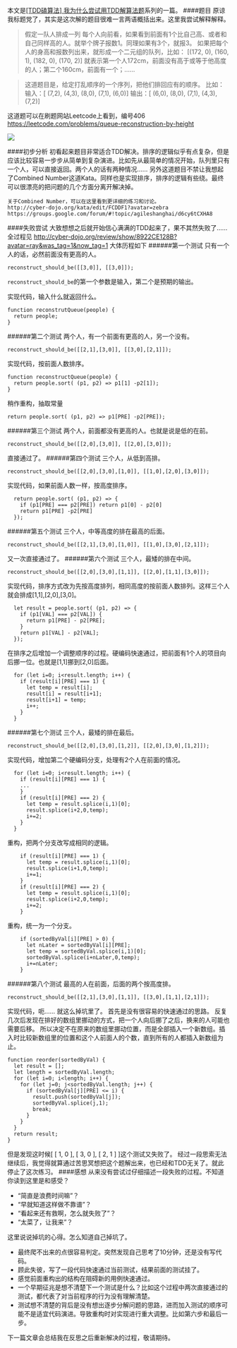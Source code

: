 本文是[[TDD磕算法] 我为什么尝试用TDD解算法题](http://www.jianshu.com/p/ec2d8fd08c85)系列的一篇。
####题目
原谅我标题党了，其实是这次解的题目很难一言两语概括出来。这里我尝试解释解释。
>假定一队人排成一列
每个人向前看，如果看到前面有1个比自己高、或者和自己同样高的人。就举个牌子报数1。同理如果有3个，就报3。
如果把每个人的身高和报数列出来，就形成一个二元组的队列，比如：
[(172, 0), (160, 1), (182, 0), (170, 2)]
就表示第一个人172cm，前面没有高于或等于他高度的人；第二个160cm，前面有一个；……

>这道题目是，给定打乱顺序的一个序列，把他们排回应有的顺序。
比如：
输入：[ (7,2), (4,3), (8,0), (7,1), (6,0)]
输出：[ (6,0), (8,0), (7,1), (4,3), (7,2)]

这道题可以在刷题网站Leetcode上看到，编号406
https://leetcode.com/problems/queue-reconstruction-by-height

![](http://upload-images.jianshu.io/upload_images/2453618-f96e1482f5c9a8bc.png?imageMogr2/auto-orient/strip%7CimageView2/2/w/1240)

####初步分析
初看起来题目非常适合TDD解决。排序的逻辑似乎有点复杂，但是应该比较容易一步步从简单到复杂演进。比如先从最简单的情况开始，队列里只有一个人，可以直接返回。两个人的话有两种情况……
另外这道题目不禁让我想起了Combined Number这道Kata。同样也是实现排序，排序的逻辑有些绕。最终可以很漂亮的把问题的几个方面分离开解决掉。

    关于Combined Number，可以在这里看到更详细的练习和讨论。
    http://cyber-dojo.org/kata/edit/FCDDF1?avatar=zebra
    https://groups.google.com/forum/#!topic/agileshanghai/d6cy6tCXHA8

####失败尝试
大致想想之后就开始信心满满的TDD起来了，果不其然失败了……
全过程见 http://cyber-dojo.org/review/show/8922CE128B?avatar=ray&was_tag=1&now_tag=1
大体历程如下
######第一个测试
只有一个人的话，必然前面没有更高的人。
```
reconstruct_should_be([[3,0]], [[3,0]]);
```
`reconstruct_should_be`的第一个参数是输入，第二个是预期的输出。

实现代码，输入什么就返回什么。
```
function reconstrutQueue(people) {
  return people;
}
```
######第二个测试
两个人，有一个前面有更高的人，另一个没有。
```
reconstruct_should_be([[2,1],[3,0]], [[3,0],[2,1]]);
```
实现代码，按前面人数排序。
```
function reconstructQueue(people) {
  return people.sort( (p1, p2) => p1[1] -p2[1]);
}
```
稍作重构，抽取常量
```
return people.sort( (p1, p2) => p1[PRE] -p2[PRE]);
```
######第三个测试
两个人，前面都没有更高的人。也就是说是低的在前。
```
reconstruct_should_be([[2,0],[3,0]], [[2,0],[3,0]]);
```
直接通过了。
######第四个测试
三个人，从低到高排。
```
reconstruct_should_be([[2,0],[3,0],[1,0]], [[1,0],[2,0],[3,0]]);
```
实现代码，如果前面人数一样，按高度排序。
```
  return people.sort( (p1, p2) => {
    if (p1[PRE] === p2[PRE]) return p1[0] - p2[0]
    return p1[PRE] -p2[PRE]
  });
```
######第五个测试
三个人，中等高度的排在最高的后面。
```
reconstruct_should_be([[2,1],[3,0],[1,0]], [[1,0],[3,0],[2,1]]);
```
又一次直接通过了。
######第六个测试
三个人，最矮的排在中间。
```
reconstruct_should_be([[2,0],[3,0],[1,1]], [[2,0],[1,1],[3,0]]);
```
实现代码，排序方式改为先按高度排列，相同高度的按前面人数排列。这样三个人就会排成[1,1],[2,0],[3,0]。
```
  let result = people.sort( (p1, p2) => {
    if (p1[VAL] === p2[VAL]) { 
      return p1[PRE] - p2[PRE];
    }
    return p1[VAL] - p2[VAL];
  });
```
在排序之后增加一个调整顺序的过程。硬编码快速通过，把前面有1个人的项目向后挪一位。也就是[1,1]挪到[2,0]后面。
```
  for (let i=0; i<result.length; i++) {
    if (result[i][PRE] === 1) {
      let temp = result[i];
      result[i] = result[i+1];
      result[i+1] = temp;
      i++;
    }
  }
```
######第七个测试
三个人，最矮的排在最后。
```
reconstruct_should_be([[2,0],[3,0],[1,2]], [[2,0],[3,0],[1,2]]);
```
实现代码，增加第二个硬编码分支，处理有2个人在前面的情况。
```
  for (let i=0; i<result.length; i++) {
    if (result[i][PRE] === 1) {
    ...
    }
    if (result[i][PRE] === 2) {
      let temp = result.splice(i,1)[0];
      result.splice(i+2,0,temp);
      i+=2;
    }
  }
```
重构，把两个分支改写成相同的逻辑。
```
    if (result[i][PRE] === 1) {
      let temp = result.splice(i,1)[0];
      result.splice(i+1,0,temp);
      i+=1;
    }
    if (result[i][PRE] === 2) {
      let temp = result.splice(i,1)[0];
      result.splice(i+2,0,temp);
      i+=2;
    }
```
重构，统一为一个分支。
```
    if (sortedByVal[i][PRE] > 0) {
      let nLater = sortedByVal[i][PRE];
      let temp = sortedByVal.splice(i,1)[0];
      sortedByVal.splice(i+nLater,0,temp);
      i+=nLater;
    }
```
######第八个测试
最高的人在前面，后面的两个按高度排。
```
reconstruct_should_be([[2,1],[3,0],[1,1]], [[3,0],[1,1],[2,1]]);
```
实现代码，呃…… 就这么掉坑里了。
首先是没有很容易的快速通过的思路。
反复几次后发现在排好的数组里挪动的方式，把一个人向后挪了之后，换来的人可能也需要后移。
所以决定不在原来的数组里挪动位置，而是全部插入一个新数组。插入时比较新数组里的位置和这个人前面人的个数，直到所有的人都插入新数组为止。
```
function reorder(sortedByVal) {
  let result = [];
  let length = sortedByVal.length;
  for (let i=0; i<length; i++) {
    for (let j=0; j<sortedByVal.length; j++) {
      if (sortedByVal[j][PRE] <= i) {
        result.push(sortedByVal[j]);
        sortedByVal.splice(j,1);
        break;
      }
    }
  }
  return result;
}
```
但是发现这时候[ [ 1, 0 ], [ 3, 0 ], [ 2, 1 ] ]这个测试又失败了。
经过一段思索无法继续后，我觉得就算通过苦思冥想把这个题解出来，也已经和TDD无关了。就此停止了这次练习。
####感想
从来没有尝试过仔细描述一段失败的过程。不知道你读到这里是和感受？
- “简直是浪费时间嘛”？
- “早就知道这样做不靠谱”？
- “看起来还有救啊，怎么就失败了”？
- “太菜了，让我来”？

这里说说掉坑的心得。怎么知道自己掉坑了。
- 最终爬不出来的点很容易判定。突然发现自己思考了10分钟，还是没有写代码。
- 顾此失彼，写了一段代码快速通过当前测试，结果前面的测试挂了。
- 感觉前面重构出的结构在阻碍新的用例快速通过。
- 一个早期征兆是想不清楚下一个测试是什么？比如这个过程中两次直接通过的测试，都代表了对当前程序的行为没有理解清楚。
- 测试想不清楚的背后是没有想出逐步分解问题的思路，进而加入测试的顺序可能不是适宜代码演进。导致重构时对实现进行重大调整。比如第六步和最后一步。

下一篇文章会总结我在反思之后重新解决的过程，敬请期待。
